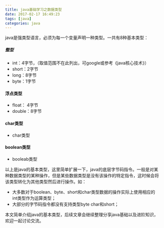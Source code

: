 ```yaml
---
title: java基础学习之数据类型
date: 2017-02-17 16:49:23
tags: [java]
categories: java
---
```

  java是强类型语言，必须为每一个变量声明一种类型。一共有8种基本类型：

  ##### 整型
  - int：4字节，（取值范围不在此列出，可google或参考《java核心技术》）
  - short：2字节
  - long：8字节
  - byte：1字节

#### 浮点类型
  - float： 4字节
  - double：8字节

#### char类型
- char类型

#### boolean类型
- booleab类型


以上是java的基本类型，这里简单扩展一下，java的底层字节码指令。一般是对某种数据类型的某种操作，但是某些数据类型是没有该操作的特定指令，这时候会将该类型转化为其他类型然后进行操作。如：
- 大多数对于boolean、byte、short和char类型数据的操作实际上使用相应的int类型作为运算类型；
- 大部分的字节码指令都没有支持类型byte char和short；

本文简单介绍java的基本类型，后续文章会继续整理分享java基础以及进阶知识，欢迎一起讨论交流。
